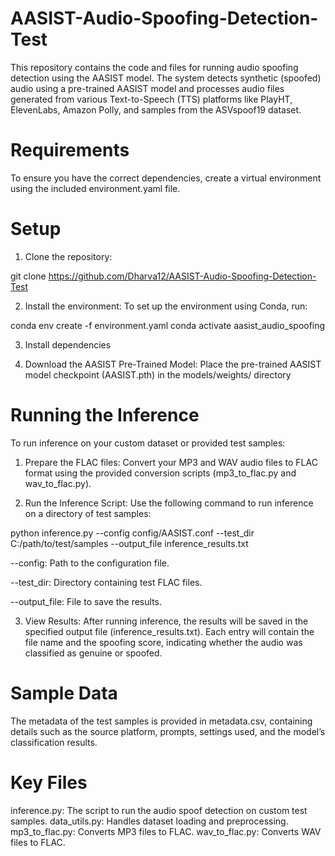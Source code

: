 # AASIST-Audio-Spoofing-Detection-Test
This repository contains the code and files for running audio spoofing detection using the AASIST model. The system detects synthetic (spoofed) audio using a pre-trained AASIST model and processes audio files generated from various Text-to-Speech (TTS) platforms like PlayHT, ElevenLabs, Amazon Polly, and samples from the ASVspoof19 dataset.

# Requirements
To ensure you have the correct dependencies, create a virtual environment using the included environment.yaml file.

# Setup
1. Clone the repository:

git clone https://github.com/Dharva12/AASIST-Audio-Spoofing-Detection-Test

2. Install the environment: To set up the environment using Conda, run:

conda env create -f environment.yaml
conda activate aasist_audio_spoofing

3. Install dependencies

4. Download the AASIST Pre-Trained Model: Place the pre-trained AASIST model checkpoint (AASIST.pth) in the models/weights/ directory
   
# Running the Inference

To run inference on your custom dataset or provided test samples:

  1. Prepare the FLAC files: Convert your MP3 and WAV audio files to FLAC format using the provided conversion scripts (mp3_to_flac.py and wav_to_flac.py).

  2. Run the Inference Script: Use the following command to run inference on a directory of test samples:

python inference.py --config config/AASIST.conf --test_dir C:/path/to/test/samples --output_file inference_results.txt

--config: Path to the configuration file.

--test_dir: Directory containing test FLAC files.

--output_file: File to save the results.

  3. View Results: After running inference, the results will be saved in the specified output file (inference_results.txt). Each entry will contain the file name and the spoofing score, indicating whether the audio was classified as genuine or spoofed.

# Sample Data
The metadata of the test samples is provided in metadata.csv, containing details such as the source platform, prompts, settings used, and the model’s classification results.

# Key Files

inference.py: The script to run the audio spoof detection on custom test samples.
data_utils.py: Handles dataset loading and preprocessing.
mp3_to_flac.py: Converts MP3 files to FLAC.
wav_to_flac.py: Converts WAV files to FLAC.
